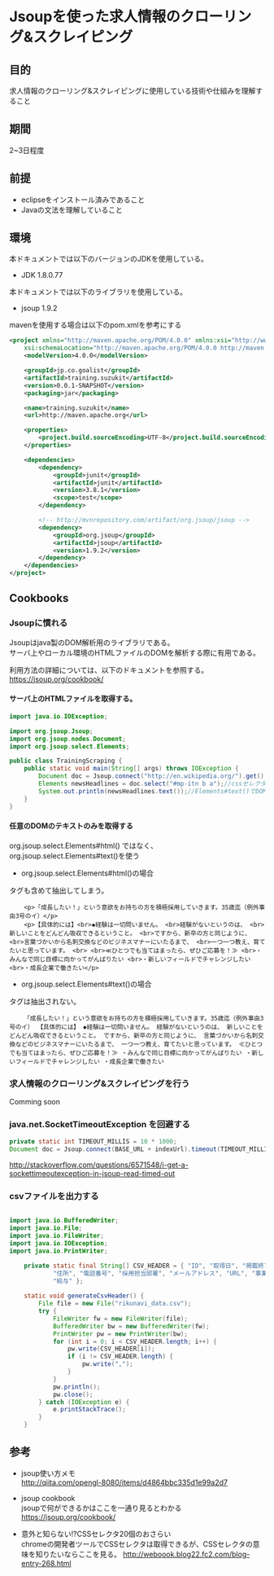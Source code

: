 # Jsoupを使った求人情報のクローリング&スクレイピング

## 目的

求人情報のクローリング&スクレイピングに使用している技術や仕組みを理解すること

## 期間

2~3日程度

## 前提

* eclipseをインストール済みであること
* Javaの文法を理解していること

## 環境

本ドキュメントでは以下のバージョンのJDKを使用している。

* JDK 1.8.0.77

本ドキュメントでは以下のライブラリを使用している。

* jsoup 1.9.2

mavenを使用する場合は以下のpom.xmlを参考にする

```xml
<project xmlns="http://maven.apache.org/POM/4.0.0" xmlns:xsi="http://www.w3.org/2001/XMLSchema-instance"
	xsi:schemaLocation="http://maven.apache.org/POM/4.0.0 http://maven.apache.org/xsd/maven-4.0.0.xsd">
	<modelVersion>4.0.0</modelVersion>

	<groupId>jp.co.goalist</groupId>
	<artifactId>training.suzukit</artifactId>
	<version>0.0.1-SNAPSHOT</version>
	<packaging>jar</packaging>

	<name>training.suzukit</name>
	<url>http://maven.apache.org</url>

	<properties>
		<project.build.sourceEncoding>UTF-8</project.build.sourceEncoding>
	</properties>

	<dependencies>
		<dependency>
			<groupId>junit</groupId>
			<artifactId>junit</artifactId>
			<version>3.8.1</version>
			<scope>test</scope>
		</dependency>

		<!-- http://mvnrepository.com/artifact/org.jsoup/jsoup -->
		<dependency>
			<groupId>org.jsoup</groupId>
			<artifactId>jsoup</artifactId>
			<version>1.9.2</version>
		</dependency>
	</dependencies>
</project>
```

## Cookbooks

### Jsoupに慣れる

Jsoupはjava製のDOM解析用のライブラリである。  
サーバ上やローカル環境のHTMLファイルのDOMを解析する際に有用である。  

利用方法の詳細については、以下のドキュメントを参照する。  
https://jsoup.org/cookbook/  

#### サーバ上のHTMLファイルを取得する。

```java
import java.io.IOException;

import org.jsoup.Jsoup;
import org.jsoup.nodes.Document;
import org.jsoup.select.Elements;

public class TrainingScraping {
    public static void main(String[] args) throws IOException {
        Document doc = Jsoup.connect("http://en.wikipedia.org/").get();//サーバ上のHTMLファイルを取得する
        Elements newsHeadlines = doc.select("#mp-itn b a");//cssセレクタを引数を渡すと対象のDOMを取得できる
        System.out.println(newsHeadlines.text());//Elements#text()でDOMのテキスト部分を抽出できる。
    }
}	
```

#### 任意のDOMのテキストのみを取得する

org.jsoup.select.Elements#html() ではなく、org.jsoup.select.Elements#text()を使う

* org.jsoup.select.Elements#html()の場合

タグも含めて抽出してしまう。  

```
    <p>「成長したい！」という意欲をお持ちの方を積極採用していきます。35歳迄（例外事由3号のイ）</p> 
    <p>【具体的には】<br>◆経験は一切問いません。 <br>経験がないというのは、 <br>新しいことをどんどん吸収できるということ。 <br>ですから、新卒の方と同じように、 <br>言葉づかいから名刺交換などのビジネスマナーにいたるまで、 <br>一つ一つ教え、育てたいと思っています。 <br> <br>≪ひとつでも当てはまったら、ぜひご応募を！≫ <br>・みんなで同じ目標に向かってがんばりたい <br>・新しいフィールドでチャレンジしたい <br>・成長企業で働きたい</p>
```

* org.jsoup.select.Elements#text()の場合

タグは抽出されない。  

```
    「成長したい！」という意欲をお持ちの方を積極採用していきます。35歳迄（例外事由3号のイ） 【具体的には】 ◆経験は一切問いません。 経験がないというのは、 新しいことをどんどん吸収できるということ。 ですから、新卒の方と同じように、 言葉づかいから名刺交換などのビジネスマナーにいたるまで、 一つ一つ教え、育てたいと思っています。 ≪ひとつでも当てはまったら、ぜひご応募を！≫ ・みんなで同じ目標に向かってがんばりたい ・新しいフィールドでチャレンジしたい ・成長企業で働きたい
```

### 求人情報のクローリング&スクレイピングを行う

Comming soon

### java.net.SocketTimeoutException を回避する

```java
private static int TIMEOUT_MILLIS = 10 * 1000;
Document doc = Jsoup.connect(BASE_URL + indexUrl).timeout(TIMEOUT_MILLIS).get();
```

http://stackoverflow.com/questions/6571548/i-get-a-sockettimeoutexception-in-jsoup-read-timed-out  

### csvファイルを出力する

```java

import java.io.BufferedWriter;
import java.io.File;
import java.io.FileWriter;
import java.io.IOException;
import java.io.PrintWriter;

    private static final String[] CSV_HEADER = { "ID", "取得日", "掲載終了日", "企業名", "職種カテゴリー", "職種サブカテゴリー", "募集職種", "郵便番号",
            "住所", "電話番号", "採用担当部署", "メールアドレス", "URL", "事業内容", "従業員数", "設立年", "応募資格", "勤務地", "仕事内容", "掲載URL", "掲載媒体",
            "給与" };
            
    static void generateCsvHeader() {
        File file = new File("rikunavi_data.csv");
        try {
            FileWriter fw = new FileWriter(file);
            BufferedWriter bw = new BufferedWriter(fw);
            PrintWriter pw = new PrintWriter(bw);
            for (int i = 0; i < CSV_HEADER.length; i++) {
                pw.write(CSV_HEADER[i]);
                if (i != CSV_HEADER.length) {
                    pw.write(",");
                }
            }
            pw.println();
            pw.close();
        } catch (IOException e) {
            e.printStackTrace();
        }
    }
```

## 参考

* jsoup使い方メモ  
  http://qiita.com/opengl-8080/items/d4864bbc335d1e99a2d7

* jsoup cookbook  
  jsoupで何ができるかはここを一通り見るとわかる  
  https://jsoup.org/cookbook/

* 意外と知らない!?CSSセレクタ20個のおさらい  
  chromeの開発者ツールでCSSセレクタは取得できるが、CSSセレクタの意味を知りたいならここを見る。
  http://weboook.blog22.fc2.com/blog-entry-268.html
